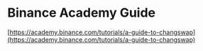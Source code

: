 # Binance Academy Guide

[https://academy.binance.com/tutorials/a-guide-to-changswap](https://academy.binance.com/tutorials/a-guide-to-changswap)

